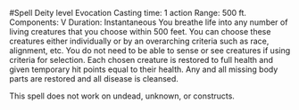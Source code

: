 #Spell
Deity level Evocation
Casting time: 1 action
Range: 500 ft.
Components: V
Duration: Instantaneous
You breathe life into any number of living creatures that you choose within 500 feet. You can choose these creatures either individually or by an overarching criteria such as race, alignment, etc. You do not need to be able to sense or see creatures if using criteria for selection. Each chosen creature is restored to full health and given temporary hit points equal to their health. Any and all missing body parts are restored and all disease is cleansed.

This spell does not work on undead, unknown, or constructs.